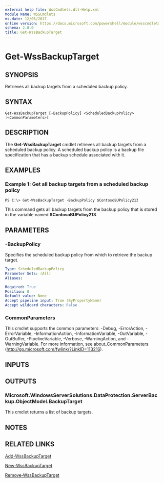 ```yaml
---
external help file: WssCmdlets.dll-Help.xml
Module Name: WSSCmdlets
ms.date: 12/05/2017
online version: https://docs.microsoft.com/powershell/module/wsscmdlets/get-wssbackuptarget?view=windowsserver2012r2-ps&wt.mc_id=ps-gethelp
schema: 2.0.0
title: Get-WssBackupTarget
---
```


# Get-WssBackupTarget

## SYNOPSIS
Retrieves all backup targets from a scheduled backup policy.

## SYNTAX

```
Get-WssBackupTarget [-BackupPolicy] <ScheduledBackupPolicy> [<CommonParameters>]
```

## DESCRIPTION
The **Get-WssBackupTarget** cmdlet retrieves all backup targets from a scheduled backup policy.
A scheduled backup policy is a backup file specification that has a backup schedule associated with it.

## EXAMPLES

### Example 1: Get all backup targets from a scheduled backup policy
```
PS C:\> Get-WssBackupTarget -BackupPolicy $ContosoBUPolicy213
```

This command gets all backup targets from the backup policy that is stored in the variable named **$ContosoBUPolicy213**.

## PARAMETERS

### -BackupPolicy
Specifies the scheduled backup policy from which to retrieve the backup target.

```yaml
Type: ScheduledBackupPolicy
Parameter Sets: (All)
Aliases: 

Required: True
Position: 0
Default value: None
Accept pipeline input: True (ByPropertyName)
Accept wildcard characters: False
```

### CommonParameters
This cmdlet supports the common parameters: -Debug, -ErrorAction, -ErrorVariable, -InformationAction, -InformationVariable, -OutVariable, -OutBuffer, -PipelineVariable, -Verbose, -WarningAction, and -WarningVariable. For more information, see about_CommonParameters (http://go.microsoft.com/fwlink/?LinkID=113216).

## INPUTS

## OUTPUTS

### Microsoft.WindowsServerSolutions.DataProtection.ServerBackup.ObjectModel.BackupTarget
This cmdlet returns a list of backup targets.

## NOTES

## RELATED LINKS

[Add-WssBackupTarget](./Add-WssBackupTarget.md)

[New-WssBackupTarget](./New-WssBackupTarget.md)

[Remove-WssBackupTarget](./Remove-WssBackupTarget.md)

